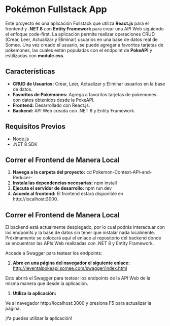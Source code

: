# Pokémon Fullstack App

Este proyecto es una aplicación Fullstack que utiliza **React.js** para el frontend y **.NET 8** con **Entity Framework** para crear una API Web siguiendo el enfoque code-first. La aplicación permite realizar operaciones CRUD (Crear, Leer, Actualizar y Eliminar) usuarios en una base de datos real de Somee. Una vez creado el usuario, se puede agregar a favoritos tarjetas de pokemones, las cuales están populadas con el endpoint de **PokeAPI** y estilizadas con **module.css**.

## Características

- **CRUD de Usuarios:** Crear, Leer, Actualizar y Eliminar usuarios en la base de datos.
- **Favoritos de Pokémones:** Agrega a favoritos tarjetas de pokemones con datos obtenidos desde la PokeAPI.
- **Frontend:** Desarrollado con React.js.
- **Backend:** API Web creada con .NET 8 y Entity Framework.

## Requisitos Previos

- Node.js
- .NET 8 SDK

## Correr el Frontend de Manera Local

1. **Navega a la carpeta del proyecto:**
cd Pokemon-Context-API-and-Reducer-
2. **Instala las dependencias necesarias:**
npm install
3. **Ejecuta el servidor de desarrollo:**
npm run dev
4. **Accede al frontend:**
El frontend estará disponible en http://localhost:3000.

## Correr el Frontend de Manera Local
El backend está actualmente desplegado, por lo cual podrás interactuar con los endpoints y la base de datos sin tener que instalar nada localmente. Próximamente se colocará aquí el enlace al repositorio del backend donde se encuentran las APIs Web realizadas con .NET 8 y Entity Framework.

Accede a Swagger para testear los endpoints:
1. **Abre en una página del navegador el siguiente enlace:**
http://leventalpokeapi.somee.com/swagger/index.html

Esto abrirá el Swagger para testear los endpoints de la API Web de la misma manera que desde la aplicación.

1. **Utiliza la aplicación:**

Ve al navegador http://localhost:3000 y presiona F5 para actualizar la página.

¡Ya puedes utilizar la aplicación!
